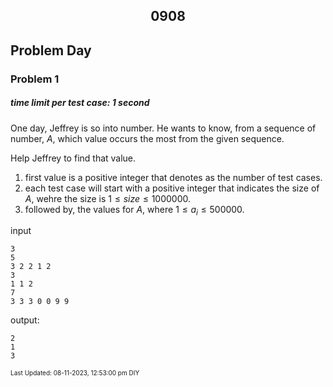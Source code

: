 <h2 align="center">0908</h2>

## Problem Day 

### Problem 1
##### time limit per test case: 1 second 

One day, Jeffrey is so into number. He wants to know, from a sequence of number, $A$, which value occurs the most from the given sequence. 

Help Jeffrey to find that value.

1. first value is a positive integer that denotes as the number of test cases.
2. each test case will start with a positive integer that indicates the size of $A$, wehre the size is $1 \leq size \leq 1000000$.
3. followed by, the values for $A$, where $1\leq a_i \leq 500000$.

input
```
3
5
3 2 2 1 2 
3
1 1 2
7
3 3 3 0 0 9 9
```

output:
```
2
1
3
```




<font size = 1>Last Updated: 08-11-2023, 12:53:00 pm DIY</font>
